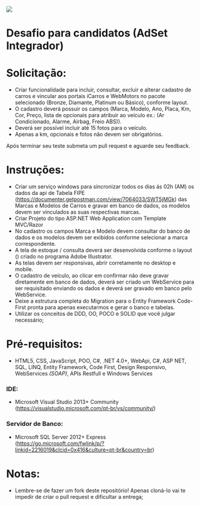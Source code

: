 <img src="https://github.com/adset-innov/adset-integrador-desafio/blob/main/adset-integrador.png">

# Desafio para candidatos (AdSet Integrador)

# Solicitação:

- Criar funcionalidade para incluir, consultar, excluir e alterar cadastro de carros e vincular aos portais iCarros e WebMotors no pacote selecionado (Bronze, Diamante, Platinum ou Básico), conforme layout.
- O cadastro deverá possuir os campos (Marca, Modelo, Ano, Placa, Km, Cor, Preço, lista de opcionais para atribuir ao veículo ex.: (Ar Condicionado, Alarme, Airbag, Freio ABS)).
- Deverá ser possível incluir até 15 fotos para o veículo.
- Apenas a km, opcionais e fotos não devem ser obrigatórios.

Após terminar seu teste submeta um pull request e aguarde seu feedback.

# Instruções:
- Criar um serviço windows para sincronizar todos os dias ás 02h (AM) os dados da api de Tabela FIPE (https://documenter.getpostman.com/view/7064033/SWT5jMGk) das Marcas e Modelos de Carros e gravar em banco de dados, os modelos devem ser vinculados as suas respectivas marcas.
- Criar Projeto do tipo ASP.NET Web Application com Template MVC/Razor
- No cadastro os campos Marca e Modelo devem consultar do banco de dados e os modelos devem ser exibidos conforme selecionar a marca correspondente.
- A tela de estoque / consulta deverá ser desenvolvida conforme o layout () criado no programa Adobe Illustrator.
- As telas devem ser responsivas, abrir corretamente no desktop e mobile.
- O cadastro de veículo, ao clicar em confirmar não deve gravar diretamente em banco de dados, deverá ser criado um WebService para ser requisitado enviando os dados e deverá ser gravado em banco pelo WebService.
- Deixe a estrutura completa do Migration para o Entity Framework Code-First pronta para apenas executarmos e gerar o banco e tabelas.
- Utilizar os conceitos de DDD, OO, POCO e SOLID que você julgar necessário;

# Pré-requisitos:
- HTML5, CSS, JavaScript, POO, C#, .NET 4.0+, WebApi, C#, ASP NET, SQL, LINQ, Entity Framework, Code First, Design Responsivo, WebServices *(SOAP)*, APIs Restfull e Windows Services

### IDE:
 - Microsoft Visual Studio 2013+ Community (https://visualstudio.microsoft.com/pt-br/vs/community/)
 
### Servidor de Banco:
 - Microsoft SQL Server 2012+ Express (https://go.microsoft.com/fwlink/p/?linkid=2216019&clcid=0x416&culture=pt-br&country=br)

# Notas:
* Lembre-se de fazer um fork deste repositório! Apenas cloná-lo vai te impedir de criar o pull request e dificultar a entrega;
